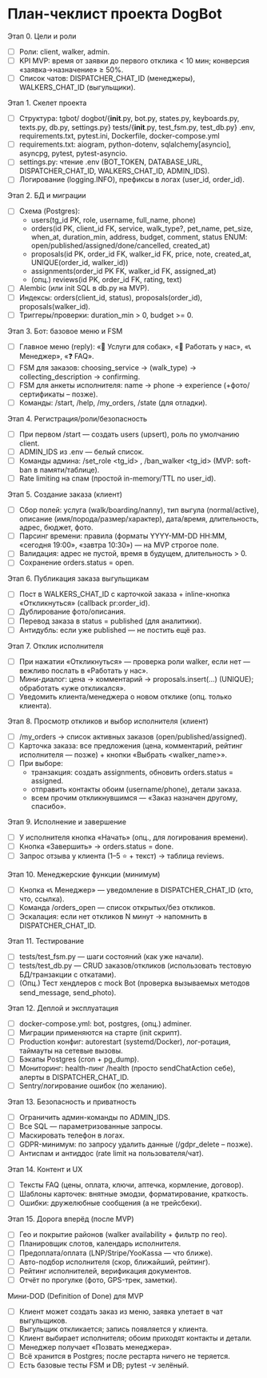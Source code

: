 # План-чеклист проекта DogBot


Этап 0. Цели и роли
* [ ] Роли: client, walker, admin.
* [ ] KPI MVP: время от заявки до первого отклика < 10 мин; конверсия «заявка→назначение» ≥ 50%.
* [ ] Список чатов: DISPATCHER_CHAT_ID (менеджеры), WALKERS_CHAT_ID (выгульщики).

Этап 1. Скелет проекта
* [ ] Структура:
  tgbot/
    dogbot/{__init__.py, bot.py, states.py, keyboards.py, texts.py, db.py, settings.py}
    tests/{__init__.py, test_fsm.py, test_db.py}
    .env, requirements.txt, pytest.ini, Dockerfile, docker-compose.yml
* [ ] requirements.txt: aiogram, python-dotenv, sqlalchemy[asyncio], asyncpg, pytest, pytest-asyncio.
* [ ] settings.py: чтение .env (BOT_TOKEN, DATABASE_URL, DISPATCHER_CHAT_ID, WALKERS_CHAT_ID, ADMIN_IDS).
* [ ] Логирование (logging.INFO), префиксы в логах (user_id, order_id).

Этап 2. БД и миграции
* [ ] Схема (Postgres):
  - users(tg_id PK, role, username, full_name, phone)
  - orders(id PK, client_id FK, service, walk_type?, pet_name, pet_size, when_at, duration_min, address, budget, comment, status ENUM: open/published/assigned/done/cancelled, created_at)
  - proposals(id PK, order_id FK, walker_id FK, price, note, created_at, UNIQUE(order_id, walker_id))
  - assignments(order_id PK FK, walker_id FK, assigned_at)
  - (опц.) reviews(id PK, order_id FK, rating, text)
* [ ] Alembic (или init SQL в db.py на MVP).
* [ ] Индексы: orders(client_id, status), proposals(order_id), proposals(walker_id).
* [ ] Триггеры/проверки: duration_min > 0, budget >= 0.

Этап 3. Бот: базовое меню и FSM
* [ ] Главное меню (reply): «🐶 Услуги для собак», «👤 Работать у нас», «📞 Менеджер», «❓ FAQ».
* [ ] FSM для заказов: choosing_service → (walk_type) → collecting_description → confirming.
* [ ] FSM для анкеты исполнителя: name → phone → experience (+фото/сертификаты – позже).
* [ ] Команды: /start, /help, /my_orders, /state (для отладки).

Этап 4. Регистрация/роли/безопасность
* [ ] При первом /start — создать users (upsert), роль по умолчанию client.
* [ ] ADMIN_IDS из .env — белый список.
* [ ] Команды админа: /set_role <tg_id> <role>, /ban_walker <tg_id> (MVP: soft-ban в памяти/таблице).
* [ ] Rate limiting на спам (простой in-memory/TTL по user_id).

Этап 5. Создание заказа (клиент)
* [ ] Сбор полей: услуга (walk/boarding/nanny), тип выгула (normal/active), описание (имя/порода/размер/характер), дата/время, длительность, адрес, бюджет, фото.
* [ ] Парсинг времени: правила (форматы YYYY-MM-DD HH:MM, «сегодня 19:00», «завтра 10:30») — на MVP строгое поле.
* [ ] Валидация: адрес не пустой, время в будущем, длительность > 0.
* [ ] Сохранение orders.status = open.

Этап 6. Публикация заказа выгульщикам
* [ ] Пост в WALKERS_CHAT_ID с карточкой заказа + inline-кнопка «Откликнуться» (callback pr:order_id).
* [ ] Дублирование фото/описания.
* [ ] Перевод заказа в status = published (для аналитики).
* [ ] Антидубль: если уже published — не постить ещё раз.

Этап 7. Отклик исполнителя
* [ ] При нажатии «Откликнуться» — проверка роли walker, если нет — вежливо послать в «Работать у нас».
* [ ] Мини-диалог: цена → комментарий → proposals.insert(...) (UNIQUE); обработать «уже откликался».
* [ ] Уведомить клиента/менеджера о новом отклике (опц. только клиента).

Этап 8. Просмотр откликов и выбор исполнителя (клиент)
* [ ] /my_orders → список активных заказов (open/published/assigned).
* [ ] Карточка заказа: все предложения (цена, комментарий, рейтинг исполнителя — позже) + кнопки «Выбрать <walker_name>».
* [ ] При выборе:
  - транзакция: создать assignments, обновить orders.status = assigned.
  - отправить контакты обоим (username/phone), детали заказа.
  - всем прочим откликнувшимся — «Заказ назначен другому, спасибо».

Этап 9. Исполнение и завершение
* [ ] У исполнителя кнопка «Начать» (опц., для логирования времени).
* [ ] Кнопка «Завершить» → orders.status = done.
* [ ] Запрос отзыва у клиента (1–5 ⭐ + текст) → таблица reviews.

Этап 10. Менеджерские функции (минимум)
* [ ] Кнопка «📞 Менеджер» — уведомление в DISPATCHER_CHAT_ID (кто, что, ссылка).
* [ ] Команда /orders_open — список открытых/без откликов.
* [ ] Эскалация: если нет откликов N минут → напомнить в DISPATCHER_CHAT_ID.

Этап 11. Тестирование
* [ ] tests/test_fsm.py — шаги состояний (как уже начали).
* [ ] tests/test_db.py — CRUD заказов/откликов (использовать тестовую БД/транзакции с откатами).
* [ ] (Опц.) Тест хендлеров с mock Bot (проверка вызываемых методов send_message, send_photo).

Этап 12. Деплой и эксплуатация
* [ ] docker-compose.yml: bot, postgres, (опц.) adminer.
* [ ] Миграции применяются на старте (init скрипт).
* [ ] Production конфиг: autorestart (systemd/Docker), лог-ротация, таймауты на сетевые вызовы.
* [ ] Бэкапы Postgres (cron + pg_dump).
* [ ] Мониторинг: health-пинг /health (просто sendChatAction себе), алерты в DISPATCHER_CHAT_ID.
* [ ] Sentry/логирование ошибок (по желанию).

Этап 13. Безопасность и приватность
* [ ] Ограничить админ-команды по ADMIN_IDS.
* [ ] Все SQL — параметризованные запросы.
* [ ] Маскировать телефон в логах.
* [ ] GDPR-минимум: по запросу удалить данные (/gdpr_delete – позже).
* [ ] Антиспам и антиддос (rate limit на пользователя/чат).

Этап 14. Контент и UX
* [ ] Тексты FAQ (цены, оплата, ключи, аптечка, кормление, договор).
* [ ] Шаблоны карточек: внятные эмодзи, форматирование, краткость.
* [ ] Ошибки: дружелюбные сообщения (а не трейсбеки).

Этап 15. Дорога вперёд (после MVP)
* [ ] Гео и покрытие районов (walker availability + фильтр по гео).
* [ ] Планировщик слотов, календарь исполнителя.
* [ ] Предоплата/оплата (LNP/Stripe/YooKassa — что ближе).
* [ ] Авто-подбор исполнителя (скор, ближайший, рейтинг).
* [ ] Рейтинг исполнителей, верификация документов.
* [ ] Отчёт по прогулке (фото, GPS-трек, заметки).

Мини-DOD (Definition of Done) для MVP
* [ ] Клиент может создать заказ из меню, заявка улетает в чат выгульщиков.
* [ ] Выгульщик откликается; запись появляется у клиента.
* [ ] Клиент выбирает исполнителя; обоим приходят контакты и детали.
* [ ] Менеджер получает «Позвать менеджера».
* [ ] Всё хранится в Postgres; после рестарта ничего не теряется.
* [ ] Есть базовые тесты FSM и DB; pytest -v зелёный.
